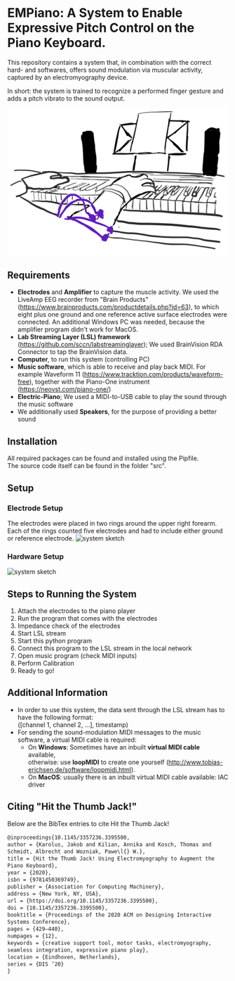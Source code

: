 # EMPiano: A System to Enable Expressive Pitch Control on the Piano Keyboard.

This repository contains a system that, in combination with the correct hard- and softwares, offers sound modulation via muscular activity, captured by an electromyography device.

In short: the system is trained to recognize a performed finger gesture and adds a pitch vibrato to the sound output.

![system sketch](./pics/figures_teaser_new.png)

##  Requirements

- **Electrodes** and **Amplifier** to capture the muscle activity. We used the LiveAmp EEG recorder from "Brain Products" (https://www.brainproducts.com/productdetails.php?id=63), to which eight plus one ground and one reference active surface electrodes were connected. An additional Windows PC was needed, because the amplifier program didn't work for MacOS.
- **Lab Streaming Layer (LSL) framework** (https://github.com/sccn/labstreaminglayer); We used BrainVision RDA Connector to tap the BrainVision data.
- **Computer**, to run this system (controlling PC)
- **Music software**, which is able to receive and play back MIDI. For example Waveform 11 (https://www.tracktion.com/products/waveform-free), together with the Piano-One instrument (https://neovst.com/piano-one/)
- **Electric-Piano**; We used a MIDI-to-USB cable to play the sound through the music software
- We additionally used **Speakers**, for the purpose of providing a better sound

## Installation

All required packages can be found and installed using the Pipfile.  
The source code itself can be found in the folder "src".

## Setup

### Electrode Setup
The electrodes were placed in two rings around the upper right forearm. Each of the rings counted five electrodes and had to include either ground or reference electrode.
![system sketch](./pics/figures_electrode_ring.jpg)

### Hardware Setup
![system sketch](./pics/setup_full.png)

## Steps to Running the System
1. Attach the electrodes to the piano player
2. Run the program that comes with the electrodes
3. Impedance check of the electrodes
4. Start LSL stream
5. Start this python program
6. Connect this program to the LSL stream in the local network
7. Open music program (check MIDI inputs)
8. Perform Calibration
9. Ready to go!


## Additional Information
- In order to use this system, the data sent through the LSL stream has to have the following format:  
([channel 1, channel 2, ...], timestamp)
- For sending the sound-modulation MIDI messages to the music software, a virtual MIDI cable is required:
    - On **Windows**: Sometimes have an inbuilt **virtual MIDI cable** available,  
    otherwise: use **loopMIDI** to create one yourself (http://www.tobias-erichsen.de/software/loopmidi.html).
    - On **MacOS**: usually there is an inbuilt virtual MIDI cable available: IAC driver


## Citing "Hit the Thumb Jack!"

Below are the BibTex entries to cite Hit the Thumb Jack!

```
@inproceedings{10.1145/3357236.3395500,
author = {Karolus, Jakob and Kilian, Annika and Kosch, Thomas and Schmidt, Albrecht and Wozniak, Pawe\l{} W.},
title = {Hit the Thumb Jack! Using Electromyography to Augment the Piano Keyboard},
year = {2020},
isbn = {9781450369749},
publisher = {Association for Computing Machinery},
address = {New York, NY, USA},
url = {https://doi.org/10.1145/3357236.3395500},
doi = {10.1145/3357236.3395500},
booktitle = {Proceedings of the 2020 ACM on Designing Interactive Systems Conference},
pages = {429–440},
numpages = {12},
keywords = {creative support tool, motor tasks, electromyography, seamless integration, expressive piano play},
location = {Eindhoven, Netherlands},
series = {DIS ’20}
}
```
